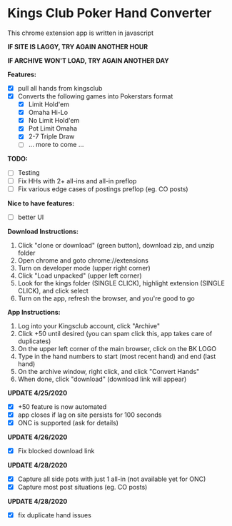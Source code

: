 # Kings Club Poker Hand Converter #
This chrome extension app is written in javascript

**IF SITE IS LAGGY, TRY AGAIN ANOTHER HOUR**

**IF ARCHIVE WON'T LOAD, TRY AGAIN ANOTHER DAY**

**Features:**
- [x] pull all hands from kingsclub
- [x] Converts the following games into Pokerstars format
  - [x] Limit Hold'em
  - [x] Omaha Hi-Lo
  - [x] No Limit Hold'em
  - [x] Pot Limit Omaha
  - [x] 2-7 Triple Draw
  - [ ] ... more to come ...

**TODO:**
- [ ] Testing
- [ ] Fix HHs with 2+ all-ins and all-in preflop
- [ ] Fix various edge cases of postings preflop (eg. CO posts)

**Nice to have features:**
- [ ] better UI

**Download Instructions:**
1. Click "clone or download" (green button), download zip, and unzip folder
2. Open chrome and goto chrome://extensions
3. Turn on developer mode (upper right corner)
4. Click "Load unpacked" (upper left corner)
5. Look for the kings folder (SINGLE CLICK), highlight extension (SINGLE CLICK), and click select
6. Turn on the app, refresh the browser, and you're good to go

**App Instructions:**
1. Log into your Kingsclub account, click "Archive"
2. Click +50 until desired (you can spam click this, app takes care of duplicates)
3. On the upper left corner of the main browser, click on the BK LOGO
4. Type in the hand numbers to start (most recent hand) and end (last hand)
5. On the archive window, right click, and click "Convert Hands"
6. When done, click "download" (download link will appear)

**UPDATE 4/25/2020**
- [x] +50 feature is now automated
- [x] app closes if lag on site persists for 100 seconds
- [x] ONC is supported (ask for details)

**UPDATE 4/26/2020**
- [x] Fix blocked download link

**UPDATE 4/28/2020**
- [x] Capture all side pots with just 1 all-in (not available yet for ONC)
- [x] Capture most post situations (eg. CO posts)

**UPDATE 4/28/2020**
- [x] fix duplicate hand issues

